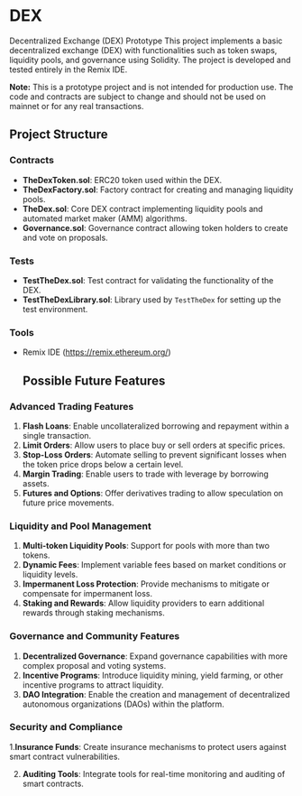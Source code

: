 # DEX
Decentralized Exchange (DEX) Prototype
This project implements a basic decentralized exchange (DEX) with functionalities such as token swaps, liquidity pools, and governance using Solidity. The project is developed and tested entirely in the Remix IDE.

**Note:** This is a prototype project and is not intended for production use. The code and contracts are subject to change and should not be used on mainnet or for any real transactions.

## Project Structure

### Contracts

- **TheDexToken.sol**: ERC20 token used within the DEX.
- **TheDexFactory.sol**: Factory contract for creating and managing liquidity pools.
- **TheDex.sol**: Core DEX contract implementing liquidity pools and automated market maker (AMM) algorithms.
- **Governance.sol**: Governance contract allowing token holders to create and vote on proposals.

### Tests

- **TestTheDex.sol**: Test contract for validating the functionality of the DEX.
- **TestTheDexLibrary.sol**: Library used by `TestTheDex` for setting up the test environment.


### Tools

- Remix IDE (https://remix.ethereum.org/)

  ## Possible Future Features

### Advanced Trading Features
1. **Flash Loans**: Enable uncollateralized borrowing and repayment within a single transaction.
2. **Limit Orders**: Allow users to place buy or sell orders at specific prices.
3. **Stop-Loss Orders**: Automate selling to prevent significant losses when the token price drops below a certain level.
4. **Margin Trading**: Enable users to trade with leverage by borrowing assets.
5. **Futures and Options**: Offer derivatives trading to allow speculation on future price movements.

### Liquidity and Pool Management
1. **Multi-token Liquidity Pools**: Support for pools with more than two tokens.
2. **Dynamic Fees**: Implement variable fees based on market conditions or liquidity levels.
3. **Impermanent Loss Protection**: Provide mechanisms to mitigate or compensate for impermanent loss.
4. **Staking and Rewards**: Allow liquidity providers to earn additional rewards through staking mechanisms.

### Governance and Community Features
1. **Decentralized Governance**: Expand governance capabilities with more complex proposal and voting systems.
2. **Incentive Programs**: Introduce liquidity mining, yield farming, or other incentive programs to attract liquidity.
3. **DAO Integration**: Enable the creation and management of decentralized autonomous organizations (DAOs) within the platform.

### Security and Compliance
  1.**Insurance Funds**: Create insurance mechanisms to protect users against smart contract vulnerabilities.
  
  2. **Auditing Tools**: Integrate tools for real-time monitoring and auditing of smart contracts.
